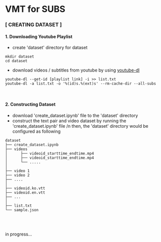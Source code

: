 # <bold> VMT for SUBS </bold>
### [ CREATING DATASET ]
#### 1. Downloading Youtube Playlist
- create 'dataset' directory for dataset 
```
mkdir dataset
cd dataset
```
- download videos / subtitles from youtube by using [youtube-dl](https://github.com/ytdl-org/youtube-dl)

```
youtube-dl --get-id [playlist link] -i >> list.txt
youtube-dl -a list.txt -o '%(id)s.%(ext)s' --rm-cache-dir --all-subs 
```
<br>

#### 2. Constructing Dataset
- download 'create_dataset.ipynb' file to the 'dataset' directory
- construct the text pair and video dataset by running the 'create_dataset.ipynb' file
  /n then, the 'dataset' directory would be configured as following
```
dataset
├── create_dataset.ipynb
├── videos 
│      ├── videoid_starttime_endtime.mp4
│      ├── videoid_starttime_endtime.mp4
│      └── .....  
│
├── video 1
├── video 2
├── ....
│
├── videoid.ko.vtt
├── videoid.en.vtt
├── ...
│
├── list.txt
└── sample.json
```
<br>
<br>

in progress...


